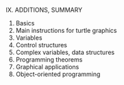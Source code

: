 IX. ADDITIONS, SUMMARY
1. Basics
2. Main instructions for turtle graphics
3. Variables
4. Control structures
5. Complex variables, data structures
6. Programming theorems
7. Graphical applications
8. Object-oriented programming
 

 